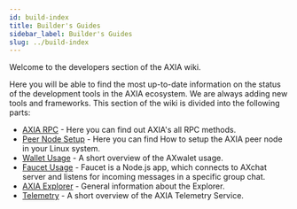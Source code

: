 ```yaml
---
id: build-index
title: Builder's Guides
sidebar_label: Builder's Guides
slug: ../build-index
---
```


Welcome to the developers section of the AXIA wiki.

Here you will be able to find the most up-to-date information on the status of the development tools in the AXIA ecosystem. We are always adding new tools and frameworks.
This section of the wiki is divided into the following parts:



- [AXIA RPC](build-pdk) -  Here you can find out AXIA's all RPC methods.
- [Peer Node Setup](build-build-with-AXIA) - Here you can find How to setup the AXIA peer node in your Linux system.
- [Wallet Usage](build-storage) -  A short overview of the AXwalet usage.
- [Faucet Usage](build-smart-contracts) - Faucet is a Node.js app, which connects to AXchat server and listens for incoming messages in a specific group chat.
- [AXIA Explorer](build-oracle) - General information about the Explorer.
- [Telemetry](build-wallets) - A short overview of the AXIA Telemetry Service.
